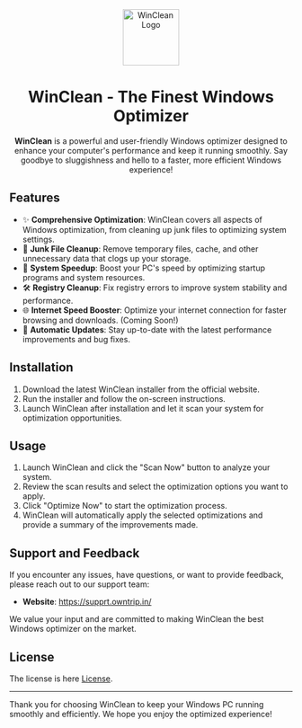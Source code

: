 <!DOCTYPE html>
<html>

<body>
<div align="center">

 <img src="winclean.ico" alt="WinClean Logo" width="100">
  </div>

<h1 align="center">WinClean - The Finest Windows Optimizer</h1>

<p align="center"><strong>WinClean</strong> is a powerful and user-friendly Windows optimizer designed to enhance your computer's performance and keep it running smoothly. Say goodbye to sluggishness and hello to a faster, more efficient Windows experience!</p>

<h2>Features</h2>

<ul>
  <li>✨ <strong>Comprehensive Optimization</strong>: WinClean covers all aspects of Windows optimization, from cleaning up junk files to optimizing system settings.</li>
  <li>🧹 <strong>Junk File Cleanup</strong>: Remove temporary files, cache, and other unnecessary data that clogs up your storage.</li>
  <li>🚀 <strong>System Speedup</strong>: Boost your PC's speed by optimizing startup programs and system resources.</li>
  <li>🛠️ <strong>Registry Cleanup</strong>: Fix registry errors to improve system stability and performance.</li>
  <li>🌐 <strong>Internet Speed Booster</strong>: Optimize your internet connection for faster browsing and downloads. (Coming Soon!)</li>
  <li>🔄 <strong>Automatic Updates</strong>: Stay up-to-date with the latest performance improvements and bug fixes. </li>
</ul>

<h2>Installation</h2>

<ol>
  <li>Download the latest WinClean installer from the official website.</li>
  <li>Run the installer and follow the on-screen instructions.</li>
  <li>Launch WinClean after installation and let it scan your system for optimization opportunities.</li>
</ol>

<h2>Usage</h2>

<ol>
  <li>Launch WinClean and click the "Scan Now" button to analyze your system.</li>
  <li>Review the scan results and select the optimization options you want to apply.</li>
  <li>Click "Optimize Now" to start the optimization process.</li>
  <li>WinClean will automatically apply the selected optimizations and provide a summary of the improvements made.</li>
</ol>

<h2>Support and Feedback</h2>

<p>If you encounter any issues, have questions, or want to provide feedback, please reach out to our support team:</p>

<ul>
  <li><strong>Website</strong>: <a href="https://supprt.owntrip.in">https://supprt.owntrip.in/</a></li>
</ul>

<p>We value your input and are committed to making WinClean the best Windows optimizer on the market.</p>

<h2>License</h2>

<p>The license is here <a href="LICENSE">License</a>.</p>

<hr>

<p>Thank you for choosing WinClean to keep your Windows PC running smoothly and efficiently. We hope you enjoy the optimized experience!</p>

</body>
</html>
